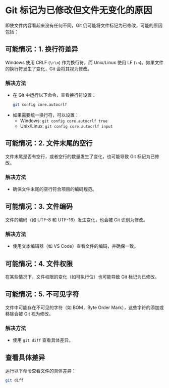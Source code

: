 # Git 标记为已修改但文件无变化的原因

即使文件内容看起来没有任何不同，Git 仍可能将文件标记为已修改，可能的原因包括：

## 可能情况：1. 换行符差异
Windows 使用 CRLF (`\r\n`) 作为换行符，而 Unix/Linux 使用 LF (`\n`)。如果文件的换行符发生了变化，Git 会将其视为修改。

### 解决方法
- 在 Git 中运行以下命令，查看换行符设置：
  ```bash
  git config core.autocrlf
  ```
- 如果需要统一换行符，可以设置：
  - Windows: `git config core.autocrlf true`
  - Unix/Linux: `git config core.autocrlf input`

## 可能情况：2. 文件末尾的空行
文件末尾是否有空行，或者空行的数量发生了变化，也可能导致 Git 标记为已修改。

### 解决方法
- 确保文件末尾的空行符合项目的编码规范。

## 可能情况：3. 文件编码
文件的编码（如 UTF-8 和 UTF-16）发生变化，也会被 Git 识别为修改。

### 解决方法
- 使用文本编辑器（如 VS Code）查看文件的编码，并确保一致。

## 可能情况：4. 文件权限
在某些情况下，文件权限的变化（如可执行位）也可能导致 Git 标记为已修改。

## 可能情况：5. 不可见字符
文件中可能存在不可见的字符（如 BOM，Byte Order Mark），这些字符的添加或移除会被 Git 视为修改。

### 解决方法
- 使用 `git diff` 查看具体差异。

## 查看具体差异
运行以下命令查看文件的具体差异：
```bash
git diff
```

